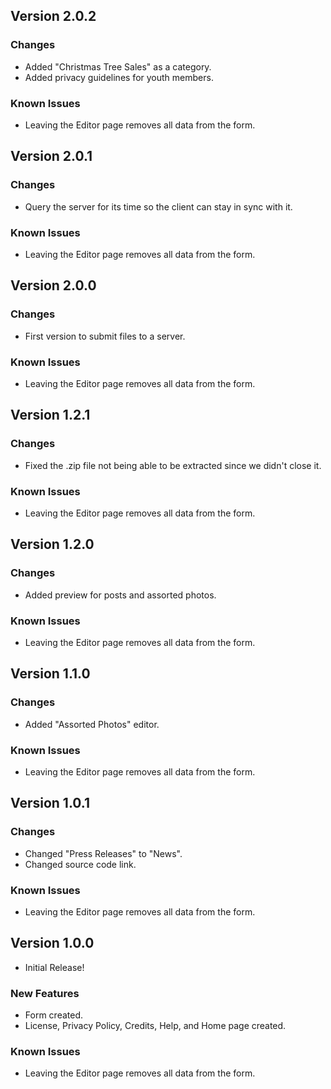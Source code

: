 ## Version 2.0.2

### Changes

* Added "Christmas Tree Sales" as a category.
* Added privacy guidelines for youth members.

### Known Issues

* Leaving the Editor page removes all data from the form.

## Version 2.0.1

### Changes

* Query the server for its time so the client can stay in sync with it.

### Known Issues

* Leaving the Editor page removes all data from the form.

## Version 2.0.0

### Changes

* First version to submit files to a server.

### Known Issues

* Leaving the Editor page removes all data from the form.

## Version 1.2.1

### Changes

* Fixed the .zip file not being able to be extracted since we didn't close it.

### Known Issues

* Leaving the Editor page removes all data from the form.

## Version 1.2.0

### Changes

* Added preview for posts and assorted photos.

### Known Issues

* Leaving the Editor page removes all data from the form.

## Version 1.1.0

### Changes

* Added "Assorted Photos" editor.

### Known Issues

* Leaving the Editor page removes all data from the form.

## Version 1.0.1

### Changes

* Changed "Press Releases" to "News".
* Changed source code link.

### Known Issues

* Leaving the Editor page removes all data from the form.

## Version 1.0.0

* Initial Release!

### New Features

* Form created.
* License, Privacy Policy, Credits, Help, and Home page created.

### Known Issues

* Leaving the Editor page removes all data from the form.
